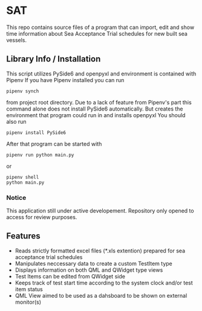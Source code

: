 # SAT
This repo contains source files of a program that can import, edit and show time information about Sea Acceptance Trial schedules for new built sea vessels.

## Library Info / Installation

This script utilizes PySide6 and openpyxl and environment is contained with Pipenv
If you have Pipenv installed you can run 
```
pipenv synch
```
from project root directory. Due to a lack of feature from Pipenv's part this command alone does not install PySide6 automatically. But creates the environment that program could run in and installs openpyxl
You should also run 
```
pipenv install PySide6
```
After that program can be started with
```
pipenv run python main.py
```
or 
```
pipenv shell
python main.py
```

### Notice
This application still under active developement. Repository only opened to access for review purposes.

## Features
- Reads strictly formatted excel files (*.xls extention) prepared for sea acceptance trial schedules
- Manipulates neccessary data to create a custom TestItem type
- Displays information on both QML and QWidget type views
- Test Items can be edited from QWidget side
- Keeps track of test start time according to the system clock and/or test item status
- QML View aimed to be used as a dahsboard to be shown on external monitor(s)
